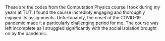 
These are the codes from the Computation Physics course I took during my years at TUT. I found the course incredibly engaging and thoroughly enjoyed its assignments. Unfortunately, the onset of the COVID-19 pandemic made it a particularly challenging period for me. The course was left incomplete as I struggled significantly with the social isolation brought on by the pandemic.
